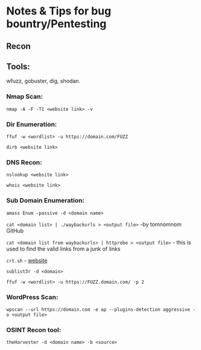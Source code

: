 # Notes & Tips for bug bountry/Pentesting

## Recon

## Tools:

wfuzz, 
gobuster,
dig,
shodan.

### Nmap Scan:
`nmap -A -F -T1 <website link> -v`
### Dir Enumeration:
`ffuf -w <wordlist> -u https://domain.com/FUZZ`

`dirb <website link>`
### DNS Recon:
`nslookup <website link>`

`whois <website link>`

### Sub Domain Enumeration:

`amass Enum -passive -d <domain name>`

`cat <domain list> | ./waybackurls > <output file>`   -by tomnomnom GitHub

`cat <domain list from waybackurls> | httprobe > <output file>` - this is used to find the valid links from a junk of links

`crt.sh` - [website](crt.sh)

`sublist3r -d <domain>`

`ffuf -w <wordlist> -u https://FUZZ.domain.com/ -p 2`

### WordPress Scan:

`wpscan --url https://domain.com -e ap --plugins-detection aggressive -o <output file>`

### OSINT Recon tool:

`theHarvester -d <domain name> -b <source>`

